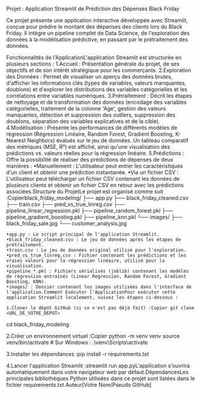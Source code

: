 Projet : Application Streamlit de Prédiction des Dépenses Black Friday

Ce projet présente une application interactive développée avec Streamlit, conçue pour prédire le montant des dépenses des clients lors du Black Friday. Il intègre un pipeline complet de Data Science, de l'exploration des données à la modélisation prédictive, en passant par le prétraitement des données.

Fonctionnalités de l'ApplicationL'application Streamlit est structurée en plusieurs sections :
1.Accueil : Présentation générale du projet, de ses objectifs et de son intérêt stratégique pour les commerçants.
2.Exploration des Données : Permet de visualiser un aperçu des données brutes, d'afficher les informations clés (types de variables, valeurs manquantes, doublons) et d'explorer les distributions des variables catégorielles et les corrélations entre variables numériques.
3.Prétraitement : Décrit les étapes de nettoyage et de transformation des données (encodage des variables catégorielles, traitement de la colonne 'Age', gestion des valeurs manquantes, détection et suppression des outliers, suppression des doublons, séparation des variables explicatives et de la cible).
4.Modélisation : Présente les performances de différents modèles de régression (Régression Linéaire, Random Forest, Gradient Boosting, K-Nearest Neighbors) évalués sur le jeu de données. Un tableau comparatif des métriques (MSE, R²) est affiché, ainsi qu'une visualisation des prédictions vs. valeurs réelles pour la régression linéaire.
5.Prédictions : Offre la possibilité de réaliser des prédictions de dépenses de deux manières :
•Manuellement : L'utilisateur peut entrer les caractéristiques d'un client et obtenir une prédiction instantanée.
•Via un fichier CSV : L'utilisateur peut télécharger un fichier CSV contenant les données de plusieurs clients et obtenir un fichier CSV en retour avec les prédictions associées.Structure du ProjetLe projet est organisé comme suit :Copierblack_friday_modeling/
├── app.py
├── black_friday_cleaned.csv
├── train.csv
├── pred_vs_true_linreg.csv
├── pipeline_linear_regression.pkl
├── pipeline_random_forest.pkl
├── pipeline_gradient_boosting.pkl
├── pipeline_knn.pkl
└── images/
    ├── black_friday_sale.jpg
    └── customer_analysis.jpg

    •app.py : Le script principal de l'application Streamlit.
    •black_friday_cleaned.csv : Le jeu de données après les étapes de prétraitement.
    •train.csv : Le jeu de données original utilisé pour l'exploration.
    •pred_vs_true_linreg.csv : Fichier contenant les prédictions et les vraies valeurs pour la régression linéaire, utilisé pour la visualisation.
    •pipeline_*.pkl : Fichiers sérialisés (joblib) contenant les modèles de régression entraînés (Linear Regression, Random Forest, Gradient Boosting, KNN).
    •images/ : Dossier contenant les images utilisées dans l'interface de l'application.Comment Exécuter l'ApplicationPour exécuter cette application Streamlit localement, suivez les étapes ci-dessous :

    1.Cloner le dépôt GitHub (si ce n'est pas déjà fait) :Copier git clone <URL_DE_VOTRE_DEPOT>
cd black_friday_modeling

2.Créer un environnement virtuel :Copier python -m venv venv
source venv/bin/activate  # Sur Windows : .\venv\Scripts\activate

3.Installer les dépendances :pip install -r requirements.txt

4.Lancer l'application Streamlit :streamlit run app.pyL'application s'ouvrira automatiquement dans votre navigateur web par défaut.DépendancesLes principales bibliothèques Python utilisées dans ce projet sont listées dans le fichier requirements.txt.Auteur[Votre Nom/Pseudo GitHub]